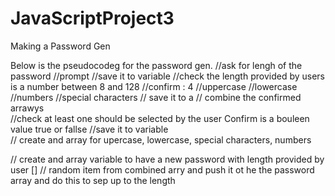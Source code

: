 # JavaScriptProject3
Making a Password Gen

Below is the pseudocodeg for the password gen.
//ask for lengh of the password
  //prompt 
  //save it to variable
//check the length provided by users is a number between 8 and 128
//confirm : 4
  //uppercase
  //lowercase
  //numbers
  //special characters
// save it to a
// combine the confirmed arrawys  
//check at least one should be selected by the user Confirm is a bouleen value true or fallse
  //save it to variable  
// create and array for upercase, lowercase, special characters, numbers

// create and array variable to have a new password with length provided by user []
// random item from combined arry and push it ot he the password array and do this to sep up to the length